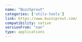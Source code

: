 ```yaml
---
name: "BuzzSprout"
categories: ['utils-tools']
link: https://www.buzzsprout.com/
compatibility: native
versionFrom: "nan"
type: applications
---
```


